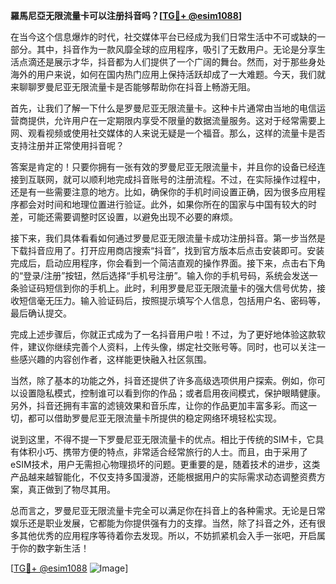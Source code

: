 **羅馬尼亞无限流量卡可以注册抖音吗？[[TG💪+ @esim1088](https://t.me/s/esim1088)]**

在当今这个信息爆炸的时代，社交媒体平台已经成为我们日常生活中不可或缺的一部分。其中，抖音作为一款风靡全球的应用程序，吸引了无数用户。无论是分享生活点滴还是展示才华，抖音都为人们提供了一个广阔的舞台。然而，对于那些身处海外的用户来说，如何在国内热门应用上保持活跃却成了一大难题。今天，我们就来聊聊罗曼尼亚无限流量卡是否能够帮助你在抖音上畅游无阻。

首先，让我们了解一下什么是罗曼尼亚无限流量卡。这种卡片通常由当地的电信运营商提供，允许用户在一定期限内享受不限量的数据流量服务。这对于经常需要上网、观看视频或使用社交媒体的人来说无疑是一个福音。那么，这样的流量卡是否支持注册并正常使用抖音呢？

答案是肯定的！只要你拥有一张有效的罗曼尼亚无限流量卡，并且你的设备已经连接到互联网，就可以顺利地完成抖音账号的注册流程。不过，在实际操作过程中，还是有一些需要注意的地方。比如，确保你的手机时间设置正确，因为很多应用程序都会对时间和地理位置进行验证。此外，如果你所在的国家与中国有较大的时差，可能还需要调整时区设置，以避免出现不必要的麻烦。

接下来，我们具体看看如何通过罗曼尼亚无限流量卡成功注册抖音。第一步当然是下载抖音应用了。打开应用商店搜索“抖音”，找到官方版本后点击安装即可。安装完成后，启动应用程序，你会看到一个简洁直观的操作界面。接下来，点击右下角的“登录/注册”按钮，然后选择“手机号注册”。输入你的手机号码，系统会发送一条验证码短信到你的手机上。此时，利用罗曼尼亚无限流量卡的强大信号优势，接收短信毫无压力。输入验证码后，按照提示填写个人信息，包括用户名、密码等，最后确认提交。

完成上述步骤后，你就正式成为了一名抖音用户啦！不过，为了更好地体验这款软件，建议你继续完善个人资料，上传头像，绑定社交账号等。同时，也可以关注一些感兴趣的内容创作者，这样能更快融入社区氛围。

当然，除了基本的功能之外，抖音还提供了许多高级选项供用户探索。例如，你可以设置隐私模式，控制谁可以看到你的作品；或者启用夜间模式，保护眼睛健康。另外，抖音还拥有丰富的滤镜效果和音乐库，让你的作品更加丰富多彩。而这一切，都可以借助罗曼尼亚无限流量卡所提供的稳定网络环境轻松实现。

说到这里，不得不提一下罗曼尼亚无限流量卡的优点。相比于传统的SIM卡，它具有体积小巧、携带方便的特点，非常适合经常旅行的人士。而且，由于采用了eSIM技术，用户无需担心物理损坏的问题。更重要的是，随着技术的进步，这类产品越来越智能化，不仅支持多国漫游，还能根据用户的实际需求动态调整资费方案，真正做到了物尽其用。

总而言之，罗曼尼亚无限流量卡完全可以满足你在抖音上的各种需求。无论是日常娱乐还是职业发展，它都能为你提供强有力的支撑。当然，除了抖音之外，还有很多其他优秀的应用程序等待着你去发现。所以，不妨抓紧机会入手一张吧，开启属于你的数字新生活！

[[TG💪+ @esim1088](https://t.me/s/esim1088) ![Image](https://i.postimg.cc/4NQfJmqS/Snipaste-2025-05-13-00-14-12.png)]